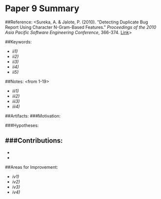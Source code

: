# Paper 9 Summary

##Reference:
<Sureka, A. & Jalote, P. (2010). "Detecting Duplicate Bug Report Using Character N-Gram-Based Features." *Proceedings of the 2010 Asia Pacific Software Engineering Conference*, 366-374. [Link](http://ieeexplore.ieee.org/xpls/abs_all.jsp?arnumber=5693213&tag=1)>

##Keywords:
- *ii1)* 
- *ii2)* 
- *ii3)* 
- *ii4)* 
- *ii5)* 

##Notes: <from 1-19>
- *iii1)* 
- *iii2)* 
- *iii3)* 
- *iii4)* 

##Artifacts:
###Motivation: 

###Hypotheses: 

###Contributions: 
- 
- 
- 

##Areas for Improvement:
- *iv1)* 
- *iv2)* 
- *iv3)* 
- *iv4)* 

